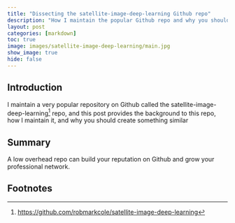 ```yaml
---
title: "Dissecting the satellite-image-deep-learning Github repo"
description: "How I maintain the popular Github repo and why you should create something similar too"
layout: post
categories: [markdown]
toc: true
image: images/satellite-image-deep-learning/main.jpg
show_image: true
hide: false
---
```

## Introduction
I maintain a very popular repository on Github called the satellite-image-deep-learning[^1] repo, and this post provides the background to this repo, how I maintain it, and why you should create something similar

## Summary
A low overhead repo can build your reputation on Github and grow your professional network.

## Footnotes
[^1]: https://github.com/robmarkcole/satellite-image-deep-learning


